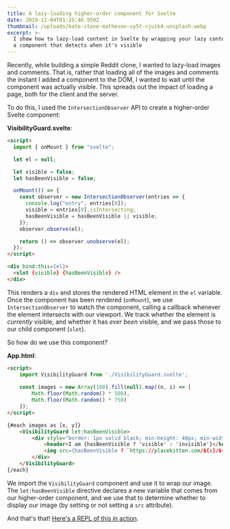 ```yaml
---
title: A lazy-loading higher-order component for Svelte
date: 2019-12-04T01:25:46.950Z
thumbnail: /uploads/kate-stone-matheson-uy5t-cjuik4-unsplash.webp
excerpt: >-
  I show how to lazy-load content in Svelte by wrapping your lazy content inside
  a component that detects when it's visible
---
```

  Recently, while building a simple Reddit clone, I wanted to lazy-load images and comments. That is, rather that loading all of the images and comments the instant I added a component to the DOM, I wanted to wait until the component was actually visible. This spreads out the impact of loading a page, both for the client and the server.

To do this, I used the `IntersectionObserver` API to create a higher-order Svelte component:

**VisibilityGuard.svelte**:

```html
<script>
  import { onMount } from "svelte";

  let el = null;

  let visible = false;
  let hasBeenVisible = false;

  onMount(() => {
    const observer = new IntersectionObserver(entries => {
      console.log("entry", entries[0]);
      visible = entries[0].isIntersecting;
      hasBeenVisible = hasBeenVisible || visible;
    });
    observer.observe(el);

    return () => observer.unobserve(el);
  });
</script>

<div bind:this={el}>
  <slot {visible} {hasBeenVisible} />
</div>
```

This renders a `div` and stores the rendered HTML element in the `el` variable. Once the component has been rendered (`onMount`), we use `IntersectionObserver` to watch the component, calling a callback whenever the element intersects with our viewport. We track whether the element is _currently_ visible, and whether it has _ever been_ visible, and we pass those to our child component (`slot`).

So how do we use this component?

**App.html**:

```html
<script>
	import VisibilityGuard from './VisibilityGuard.svelte';
	
	const images = new Array(100).fill(null).map((n, i) => [
		Math.floor(Math.random() * 500),
		Math.floor(Math.random() * 750)
	]);
</script>

{#each images as [x, y]}
	<VisibilityGuard let:hasBeenVisible>
		<div style="border: 1px solid black; min-height: 40px; min-width: 40px; padding: 5px; border-radius: 5px; margin-bottom: 5px;">
			<header>I am {hasBeenVisible ? 'visible' : 'invisible'}</header>
			<img src={hasBeenVisible ? `https://placekitten.com/${x}/${y}` : null} alt="a kitten" />
		</div>
	</VisibilityGuard>
{/each}
```

We import the `VisibilityGuard` component and use it to wrap our image. The `let:hasBeenVisible` directive declares a new variable that comes from our higher-order component, and we use that to determine whether to display our image (by setting or not setting a `src` attribute).

And that's that! [Here's a REPL of this in action](https://svelte.dev/repl/d19802ee38b84436824f4daccea9d307?version=3.16.0).
